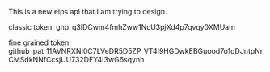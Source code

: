 
This is a new eips api that I am trying to design.

classic token: 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

fine grained token: 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
